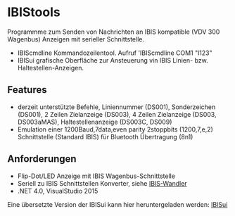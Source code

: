 # IBIStools

Programmme zum Senden von Nachrichten an IBIS kompatible (VDV 300 Wagenbus) Anzeigen mit serieller Schnittstelle.

* IBIScmdline Kommandozeilentool. Aufruf 'IBIScmdline COM1 "l123"
* IBISui grafische Oberfläche zur Ansteuerung vin IBIS Linien- bzw. Haltestellen-Anzeigen.

## Features

* derzeit unterstützte Befehle, Liniennummer (DS001),  Sonderzeichen (DS001), 2 Zeilen Zielanzeige (DS003), 4 Zeilen Zielanzeige (DS003, DS003aMAS), Haltestellenanzeige (DS003C, DS009) 
* Emulation einer 1200Baud,7data,even parity 2stoppbits (1200,7,e,2) Schnittstelle (Standard IBIS) für Bluetooth Übertragung (8n1)

## Anforderungen

* Flip-Dot/LED Anzeige mit IBIS Wagenbus-Schnittstelle
* Seriell zu IBIS Schnittstellen Konverter, siehe [IBIS-Wandler](https://github.com/robotfreak/IBIScmdline/tree/master/IBIS-Wandler)
* .NET 4.0, VisualStudio 2015

Eine übersetzte Version der IBISui kann hier heruntergeladen werden:
[IBISui](http://www.robotfreak.de/IBISui/publish.htm)
